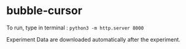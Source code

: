 # bubble-cursor
To run, type in terminal : 
``` python3 -m http.server 8000 ```

Experiment Data are downloaded automatically after the experiment.
